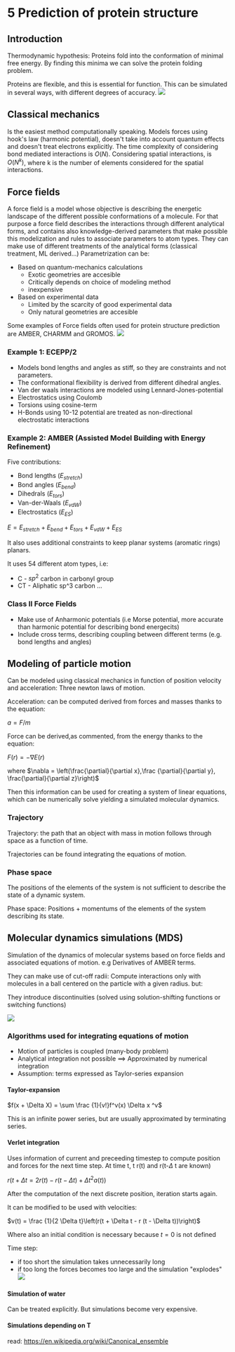 # 5 Prediction of protein structure

## Introduction
Thermodynamic hypothesis: Proteins fold into the conformation of minimal free energy. By finding this minima we can solve the protein folding problem.

Proteins are flexible, and this is essential for function. This can be simulated in several ways, with different degrees of accuracy.
![](./images/md-simulations.png)

## Classical mechanics

Is the easiest method computationally speaking.
Models forces using hook's law (harmonic potential), doesn't take into account quantum effects and doesn't treat electrons explicitly.
The time complexity of considering bond mediated interactions is $O(N)$. Considering spatial interactions, is $O(N^k)$, where k is the number of elements considered for the spatial interactions.

## Force fields
A force field is a model whose objective is describing the energetic landscape of the different possible conformations of a molecule. For that purpose a force field describes the interactions through different analytical forms, and contains also knowledge-derived parameters that make possible this modelization and rules to associate parameters to atom types.
They can make use of different treatments of the analytical forms (classical treatment, ML derived...)
Parametrization can be:
- Based on quantum-mechanics calculations
  - Exotic geometries are accesible
  - Critically depends on choice of modeling method
  - inexpensive
- Based on experimental data
  - Limited by the scarcity of good experimental data
  - Only natural geometries are accesible

Some examples of Force fields often used for protein structure prediction are AMBER, CHARMM and GROMOS.
![](./images/force-field-class.png)

### Example 1: ECEPP/2

- Models bond lengths and angles as stiff, so they are constraints and not parameters.
- The conformational flexibility is derived from different dihedral angles.
- Van der waals interactions are modeled using Lennard-Jones-potential
- Electrostatics using Coulomb
- Torsions using cosine-term
- H-Bonds using 10-12 potential are treated as non-directional electrostatic interactions

### Example 2: AMBER (Assisted Model Building with Energy Refinement)

Five contributions:
- Bond lengths ($E_{stretch}$)
- Bond angles ($E_{bend}$)
- Dihedrals ($E_{tors}$)
- Van-der-Waals ($E_{vdW}$)
- Electrostatics ($E_{ES}$)

$E = E_{stretch} + E_{bend} + E_{tors} + E_{vdW}+ E_{ES}$

It also uses additional constraints to keep planar systems (aromatic rings) planars.

It uses 54 different atom types, i.e:
- C - $sp^2$ carbon in carbonyl group
- CT - Aliphatic sp^3 carbon
...

### Class II Force Fields

- Make use of Anharmonic potentials (i.e Morse potential, more accurate than harmonic potential for describing bond energecits)
- Include cross terms, describing coupling between different terms (e.g. bond lengths and angles)

## Modeling of particle motion
Can be modeled using classical mechanics in function of position velocity and acceleration: Three newton laws of motion.

Acceleration: can be computed derived from forces and masses thanks to the equation:

$a = F/m$

Force can be derived,as commented, from the energy thanks to the equation:

$F(r) = - \nabla E(r)$

where $\nabla = \left(\frac{\partial}{\partial x},\frac {\partial}{\partial y}, \frac{\partial}{\partial z}\right)$

Then this information can be used for creating a system of linear equations, which can be numerically solve yielding a simulated molecular dynamics.

### Trajectory

Trajectory: the path that an object with mass in motion follows through space as a function of time.

Trajectories can be found integrating the equations of motion.

### Phase space
The positions of the elements of the system is not sufficient to describe the state of a dynamic system.

Phase space: Positions + momentums of the elements of the system describing its state.

## Molecular dynamics simulations (MDS)

Simulation of the dynamics of molecular systems based on force fields and associated equations of motion.
e.g Derivatives of AMBER terms.

They can make use of cut-off radii: Compute interactions only with molecules in a ball centered on the particle with a given radius. but:

They introduce discontinuities (solved using solution-shifting functions or switching functions)

![](./images/cut-off.png)

### Algorithms used for integrating equations of motion
- Motion of particles is coupled (many-body problem)
- Analytical integration not possible $\implies$ Approximated by numerical integration
- Assumption: terms expressed as Taylor-series expansion

#### Taylor-expansion
$f(x + \Delta X) = \sum \frac {1}{v!}f^v(x) \Delta x ^v$

This is an infinite power series, but are usually approximated by terminating series.

#### Verlet integration

Uses information of current and preceeding timestep to compute position and forces for the next time step.
At time t, t r(t) and r(t-$\Delta$ t are known)

$r(t + \Delta t = 2r(t) - r(t - \Delta t) + \Delta t^2 a(t))$

After the computation of the next discrete position, iteration starts again.

It can be modified to be used with velocities:

$v(t) = \frac {1}{2 \Delta t}\left(r(t + \Delta t - r (t - \Delta t))\right)$

Where also an initial condition is necessary because $t = 0$ is not defined

Time step:
- if too short the simulation takes unnecessarily long
- if too long the forces becomes too large and the simulation "explodes"
![](./images/verlet-int.png)

#### Simulation of water
Can be treated explicitly. But simulations become very expensive.

#### Simulations depending on T
 read: https://en.wikipedia.org/wiki/Canonical_ensemble
